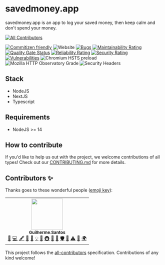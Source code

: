 # savedmoney.app

savedmoney.app is an app to log your saved money, then keep calm and don't spend
your money.

<!-- ALL-CONTRIBUTORS-BADGE:START - Do not remove or modify this section -->
[![All Contributors](https://img.shields.io/badge/all_contributors-1-green.svg?style=flat-square)](#contributors-)
<!-- ALL-CONTRIBUTORS-BADGE:END -->
[![Commitizen friendly](https://img.shields.io/badge/commitizen-friendly-brightgreen.svg)](http://commitizen.github.io/cz-cli/)
![Website](https://img.shields.io/website?up_color=green&up_message=online&url=https%3A%2F%2Fsavedmoney.app)
[![Bugs](https://sonarcloud.io/api/project_badges/measure?project=guidroid_savedmoney.app&metric=bugs)](https://sonarcloud.io/dashboard?id=guidroid_savedmoney.app)
[![Maintainability Rating](https://sonarcloud.io/api/project_badges/measure?project=guidroid_savedmoney.app&metric=sqale_rating)](https://sonarcloud.io/dashboard?id=guidroid_savedmoney.app)
[![Quality Gate Status](https://sonarcloud.io/api/project_badges/measure?project=guidroid_savedmoney.app&metric=alert_status)](https://sonarcloud.io/dashboard?id=guidroid_savedmoney.app)
[![Reliability Rating](https://sonarcloud.io/api/project_badges/measure?project=guidroid_savedmoney.app&metric=reliability_rating)](https://sonarcloud.io/dashboard?id=guidroid_savedmoney.app)
[![Security Rating](https://sonarcloud.io/api/project_badges/measure?project=guidroid_savedmoney.app&metric=security_rating)](https://sonarcloud.io/dashboard?id=guidroid_savedmoney.app)
[![Vulnerabilities](https://sonarcloud.io/api/project_badges/measure?project=guidroid_savedmoney.app&metric=vulnerabilities)](https://sonarcloud.io/dashboard?id=guidroid_savedmoney.app)
![Chromium HSTS preload](https://img.shields.io/hsts/preload/savedmoney.app)
![Mozilla HTTP Observatory Grade](https://img.shields.io/mozilla-observatory/grade-score/savedmoney.app?publish)
![Security Headers](https://img.shields.io/security-headers?url=https%3A%2F%2Fsavedmoney.app)
## Stack

- NodeJS
- NextJS
- Typescript

## Requirements

- NodeJS >= 14

## How to contribute

If you'd like to help us out with the project, we welcome contributions of all types! Check out our [CONTRIBUTING.md](CONTRIBUTING.md) for more details.
## Contributors ✨

Thanks goes to these wonderful people ([emoji key](https://allcontributors.org/docs/en/emoji-key)):

<!-- ALL-CONTRIBUTORS-LIST:START - Do not remove or modify this section -->
<!-- prettier-ignore-start -->
<!-- markdownlint-disable -->
<table>
  <tr>
    <td align="center"><a href="http://www.tytow.com/"><img src="https://avatars.githubusercontent.com/u/10600408?v=4?s=100" width="100px;" alt=""/><br /><sub><b>Guilherme Santos</b></sub></a><br /><a href="#question-guidroid" title="Answering Questions">💬</a> <a href="https://github.com/guidroid/savedmoney.app/commits?author=guidroid" title="Code">💻</a> <a href="#content-guidroid" title="Content">🖋</a> <a href="#design-guidroid" title="Design">🎨</a> <a href="https://github.com/guidroid/savedmoney.app/commits?author=guidroid" title="Documentation">📖</a> <a href="#example-guidroid" title="Examples">💡</a> <a href="#ideas-guidroid" title="Ideas, Planning, & Feedback">🤔</a> <a href="#infra-guidroid" title="Infrastructure (Hosting, Build-Tools, etc)">🚇</a> <a href="#maintenance-guidroid" title="Maintenance">🚧</a> <a href="#projectManagement-guidroid" title="Project Management">📆</a> <a href="#security-guidroid" title="Security">🛡️</a> <a href="#talk-guidroid" title="Talks">📢</a> <a href="https://github.com/guidroid/savedmoney.app/commits?author=guidroid" title="Tests">⚠️</a> <a href="#tool-guidroid" title="Tools">🔧</a> <a href="#translation-guidroid" title="Translation">🌍</a></td>
  </tr>
</table>

<!-- markdownlint-restore -->
<!-- prettier-ignore-end -->

<!-- ALL-CONTRIBUTORS-LIST:END -->

This project follows the [all-contributors](https://github.com/all-contributors/all-contributors) specification. Contributions of any kind welcome!
